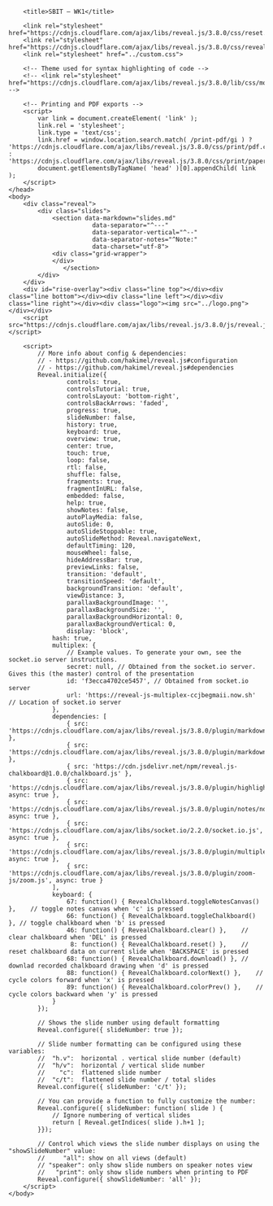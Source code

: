 <!doctype html>
<html>
	<head>
		<meta charset="utf-8">
		<meta name="viewport" content="width=device-width, initial-scale=1.0, maximum-scale=1.0, user-scalable=no">

		<title>SBIT – WK1</title>

		<link rel="stylesheet" href="https://cdnjs.cloudflare.com/ajax/libs/reveal.js/3.8.0/css/reset.css">
		<link rel="stylesheet" href="https://cdnjs.cloudflare.com/ajax/libs/reveal.js/3.8.0/css/reveal.css">
		<link rel="stylesheet" href="../custom.css">

		<!-- Theme used for syntax highlighting of code -->
		<!-- <link rel="stylesheet" href="https://cdnjs.cloudflare.com/ajax/libs/reveal.js/3.8.0/lib/css/monokai.css"> -->

		<!-- Printing and PDF exports -->
		<script>
			var link = document.createElement( 'link' );
			link.rel = 'stylesheet';
			link.type = 'text/css';
			link.href = window.location.search.match( /print-pdf/gi ) ? 'https://cdnjs.cloudflare.com/ajax/libs/reveal.js/3.8.0/css/print/pdf.css' : 'https://cdnjs.cloudflare.com/ajax/libs/reveal.js/3.8.0/css/print/paper.css';
			document.getElementsByTagName( 'head' )[0].appendChild( link );
		</script>
	</head>
	<body>
		<div class="reveal">
			<div class="slides">
				<section data-markdown="slides.md"
					       data-separator="^---"
					       data-separator-vertical="^--"
					       data-separator-notes="^Note:"
					       data-charset="utf-8">
				<div class="grid-wrapper">	
				</div>				   
			       </section>
			</div>
		</div>
		<div id="rise-overlay"><div class="line top"></div><div class="line bottom"></div><div class="line left"></div><div class="line right"></div><div class="logo"><img src="../logo.png"></div></div>
		<script src="https://cdnjs.cloudflare.com/ajax/libs/reveal.js/3.8.0/js/reveal.js"></script>

		<script>
			// More info about config & dependencies:
			// - https://github.com/hakimel/reveal.js#configuration
			// - https://github.com/hakimel/reveal.js#dependencies
			Reveal.initialize({
	     	   		controls: true,
		        	controlsTutorial: true,
			        controlsLayout: 'bottom-right',
			        controlsBackArrows: 'faded',
			        progress: true,
			        slideNumber: false,
			        history: true,
			        keyboard: true,
			        overview: true,
			        center: true,
			        touch: true,
			        loop: false,
			        rtl: false,
			        shuffle: false,
			        fragments: true,
			        fragmentInURL: false,
			        embedded: false,
			        help: true,
			        showNotes: false,
			        autoPlayMedia: false,
			        autoSlide: 0,
			        autoSlideStoppable: true,
			        autoSlideMethod: Reveal.navigateNext,
			        defaultTiming: 120,
			        mouseWheel: false,
			        hideAddressBar: true,
			        previewLinks: false,
			        transition: 'default',
			        transitionSpeed: 'default',
			        backgroundTransition: 'default',
			        viewDistance: 3,
			        parallaxBackgroundImage: '',
			        parallaxBackgroundSize: '',
			        parallaxBackgroundHorizontal: 0,
			        parallaxBackgroundVertical: 0,
			        display: 'block',
				hash: true,
				multiplex: {
					// Example values. To generate your own, see the socket.io server instructions.
					secret: null, // Obtained from the socket.io server. Gives this (the master) control of the presentation
					id: 'f3ecca4702ce5457', // Obtained from socket.io server
					url: 'https://reveal-js-multiplex-ccjbegmaii.now.sh' // Location of socket.io server
				},
				dependencies: [
					{ src: 'https://cdnjs.cloudflare.com/ajax/libs/reveal.js/3.8.0/plugin/markdown/marked.js' },
					{ src: 'https://cdnjs.cloudflare.com/ajax/libs/reveal.js/3.8.0/plugin/markdown/markdown.js' },
					{ src: 'https://cdn.jsdelivr.net/npm/reveal.js-chalkboard@1.0.0/chalkboard.js' },
					{ src: 'https://cdnjs.cloudflare.com/ajax/libs/reveal.js/3.8.0/plugin/highlight/highlight.js',  async: true },
					{ src: 'https://cdnjs.cloudflare.com/ajax/libs/reveal.js/3.8.0/plugin/notes/notes.js', async: true },
					{ src: 'https://cdnjs.cloudflare.com/ajax/libs/socket.io/2.2.0/socket.io.js', async: true },
					{ src: 'https://cdnjs.cloudflare.com/ajax/libs/reveal.js/3.8.0/plugin/multiplex/client.js', async: true },
					{ src: 'https://cdnjs.cloudflare.com/ajax/libs/reveal.js/3.8.0/plugin/zoom-js/zoom.js', async: true }
				],
				keyboard: {
				    67: function() { RevealChalkboard.toggleNotesCanvas() },	// toggle notes canvas when 'c' is pressed
				    66: function() { RevealChalkboard.toggleChalkboard() },	// toggle chalkboard when 'b' is pressed
				    46: function() { RevealChalkboard.clear() },	// clear chalkboard when 'DEL' is pressed
				     8: function() { RevealChalkboard.reset() },	// reset chalkboard data on current slide when 'BACKSPACE' is pressed
				    68: function() { RevealChalkboard.download() },	// downlad recorded chalkboard drawing when 'd' is pressed
				    88: function() { RevealChalkboard.colorNext() },	// cycle colors forward when 'x' is pressed
				    89: function() { RevealChalkboard.colorPrev() },	// cycle colors backward when 'y' is pressed
				}
			});
			
			// Shows the slide number using default formatting
			Reveal.configure({ slideNumber: true });

			// Slide number formatting can be configured using these variables:
			//  "h.v": 	horizontal . vertical slide number (default)
			//  "h/v": 	horizontal / vertical slide number
			//    "c": 	flattened slide number
			//  "c/t": 	flattened slide number / total slides
			Reveal.configure({ slideNumber: 'c/t' });

			// You can provide a function to fully customize the number:
			Reveal.configure({ slideNumber: function( slide ) {
			    // Ignore numbering of vertical slides
			    return [ Reveal.getIndices( slide ).h+1 ];
			}});

			// Control which views the slide number displays on using the "showSlideNumber" value:
			//     "all": show on all views (default)
			// "speaker": only show slide numbers on speaker notes view
			//   "print": only show slide numbers when printing to PDF
			Reveal.configure({ showSlideNumber: 'all' });
		</script>
	</body>
</html>
